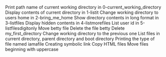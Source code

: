 Print path name of current working directory in 0-current_working_directory
Display contents of current directory in 1-listit
Change working directory to users home in 2-bring_me_home
Show directory contents in long format in 3-listfiles
Display hidden contents in 4-listmorefiles
List user id in 5-listfilesdigitonly
Move betty file
Delete the file betty
Delete my_first_directory
Change working directory to the previous one
List files in current directory, parent directory and boot directory
Printing the type of file named iamafile
Creating symbolic link
Copy HTML files
Move files beginning with uppercase
